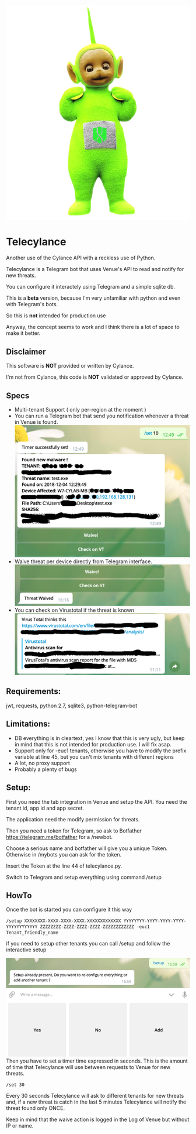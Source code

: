 ![Telecylance Logo](/images/telecylance.png)
# Telecylance

Another use of the Cylance API with a reckless use of Python.

Telecylance is a Telegram bot that uses Venue's API to read and notify for new threats.

You can configure it interactely using Telegram and a simple sqlite db.

This is a **beta** version, because I'm very unfamiliar with python and even with Telegram's bots.

So this is **not** intended for production use

Anyway, the concept seems to work and I think there is a lot of space to make it better.

## Disclaimer
This software is **NOT** provided or written by Cylance.

I'm not from Cylance, this code is **NOT** validated or approved by Cylance.

## Specs
- Multi-tenant Support ( only per-region at the moment )
- You can run a Telegram bot that send you notification whenever a threat in Venue is found.
![Telecylance Result](/images/result.png)
- Waive threat per device directly from Telegram interface.
![Telecylance Result](/images/waive.png)
- You can check on Virustotal if the threat is known
![Telecylance Result](/images/virus_total.png)

## Requirements:

jwt, requests, python 2.7, sqlite3, python-telegram-bot

## Limitations:

- DB everything is in cleartext, yes I know that this is very ugly, but keep in mind that this is not intended for production use. I will fix asap.
- Support only for -euc1 tenants, otherwise you have to modify the prefix variable at line 45, but you can't mix tenants with different regions
- A lot, no proxy support
- Probably a plenty of bugs

## Setup:
First you need the tab integration in Venue and setup the API. You need the tenant id, app id and app secret.

The application need the modify permission for threats.

Then you need a token for Telegram, so ask to Botfather https://telegram.me/botfather for a /newbot.

Choose a serious name and botfather will give you a unique Token. Otherwise in /mybots you can ask for the token.

Insert the Token at the line 44 of telecylance.py.

Switch to Telegram and setup everything using command /setup

## HowTo

Once the bot is started you can configure it this way

    /setup XXXXXXXX-XXXX-XXXX-XXXX-XXXXXXXXXXXXX YYYYYYYY-YYYY-YYYY-YYYY-YYYYYYYYYYYY ZZZZZZZZ-ZZZZ-ZZZZ-ZZZZ-ZZZZZZZZZZZZ -euc1 Tenant_friendly_name

if you need to setup other tenants you can call /setup and follow the interactive setup

![Telecylance Logo](/images/setup.png)
Then you have to set a timer time expressed in seconds. This is the amount of time that Telecylance will use between requests to Venue for new threats.

    /set 30

Every 30 seconds Telecylance will ask to different tenants for new threats and, if a new threat is catch in the last 5 minutes Telecylance will notify the threat found only ONCE.

Keep in mind that the waive action is logged in the Log of Venue but without IP or name.

